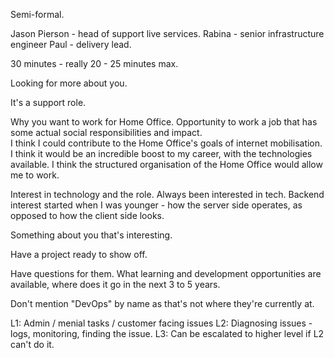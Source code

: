Semi-formal.

Jason Pierson - head of support live services.
Rabina - senior infrastructure engineer
Paul - delivery lead.

30 minutes - really 20 - 25 minutes max.

Looking for more about you.

It's a support role.

Why you want to work for Home Office.
    Opportunity to work a job that has some actual social responsibilities and impact.    
    I think I could contribute to the Home Office's goals of internet mobilisation.
    I think it would be an incredible boost to my career, with the technologies available.
    I think the structured organisation of the Home Office would allow me to work.

Interest in technology and the role.
    Always been interested in tech. Backend interest started when I was younger - how the server side operates, as opposed to how the client side looks.
    

Something about you that's interesting.

Have a project ready to show off.

Have questions for them.
    What learning and development opportunities are available, where does it go in the next 3 to 5 years.

Don't mention "DevOps" by name as that's not where they're currently at.

L1: Admin / menial tasks / customer facing issues
L2: Diagnosing issues - logs, monitoring, finding the issue.
L3: Can be escalated to higher level if L2 can't do it.
